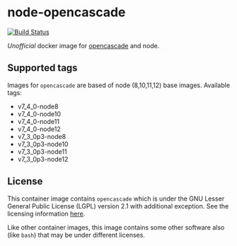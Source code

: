# node-opencascade

[![Build Status](https://travis-ci.com/Michsior14/node-opencascade.svg?branch=master)](https://travis-ci.com/Michsior14/node-opencascade)

_Unofficial_ docker image for [opencascade](https://git.dev.opencascade.org/gitweb/?p=occt.git) and node.

## Supported tags

Images for `opencascade` are based of node (8,10,11,12) base images. Available tags:

- v7_4_0-node8
- v7_4_0-node10
- v7_4_0-node11
- v7_4_0-node12
- v7_3_0p3-node8
- v7_3_0p3-node10
- v7_3_0p3-node11
- v7_3_0p3-node12

## License

This container image contains `opencascade` which is under the GNU Lesser General
Public License (LGPL) version 2.1 with additional exception. See the licensing
information [here](https://www.opencascade.com/content/licensing).

Like other container images, this image contains some other software also (like
`bash`) that may be under different licenses.
